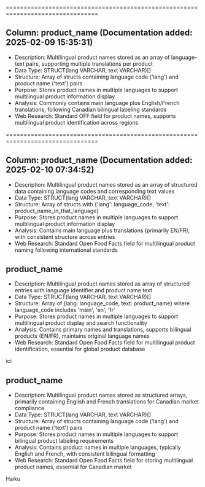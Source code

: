 
================================================================================
## Column: product_name (Documentation added: 2025-02-09 15:35:31)

- Description: Multilingual product names stored as an array of language-text pairs, supporting multiple translations per product
- Data Type: STRUCT(lang VARCHAR, text VARCHAR)[]
- Structure: Array of structs containing language code ('lang') and product name ('text') pairs
- Purpose: Stores product names in multiple languages to support multilingual product information display
- Analysis: Commonly contains main language plus English/French translations, following Canadian bilingual labeling standards
- Web Research: Standard OFF field for product names, supports multilingual product identification across regions


================================================================================
## Column: product_name (Documentation added: 2025-02-10 07:34:52)

- Description: Multilingual product names stored as an array of structured data containing language codes and corresponding text values
- Data Type: STRUCT(lang VARCHAR, text VARCHAR)[]
- Structure: Array of structs with {'lang': language_code, 'text': product_name_in_that_language}
- Purpose: Stores product names in multiple languages to support multilingual product information display
- Analysis: Contains main language plus translations (primarily EN/FR), with consistent structure across entries
- Web Research: Standard Open Food Facts field for multilingual product naming following international standards

## product_name

- Description: Multilingual product names stored as array of structured entries with language identifier and product name text
- Data Type: STRUCT(lang VARCHAR, text VARCHAR)[]
- Structure: Array of {lang: language_code, text: product_name} where language_code includes 'main', 'en', 'fr'
- Purpose: Stores product names in multiple languages to support multilingual product display and search functionality
- Analysis: Contains primary names and translations, supports bilingual products (EN/FR), maintains original language names
- Web Research: Standard Open Food Facts field for multilingual product identification, essential for global product database

ici 


## product_name
- Description: Multilingual product names stored as structured arrays, primarily containing English and French translations for Canadian market compliance
- Data Type: STRUCT(lang VARCHAR, text VARCHAR)[]
- Structure: Array of structs containing language code ('lang') and product name ('text') pairs
- Purpose: Stores product names in multiple languages to support bilingual product labeling requirements
- Analysis: Contains product names in multiple languages, typically English and French, with consistent bilingual formatting
- Web Research: Standard Open Food Facts field for storing multilingual product names, essential for Canadian market

Haiku


